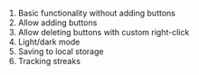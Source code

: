 1. Basic functionality without adding buttons
2. Allow adding buttons
3. Allow deleting buttons with custom right-click
4. Light/dark mode
5. Saving to local storage
6. Tracking streaks
